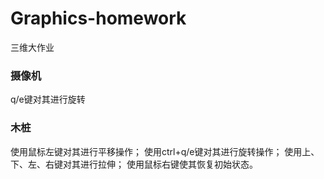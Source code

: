 # Graphics-homework
三维大作业
### 摄像机
q/e键对其进行旋转
### 木桩
使用鼠标左键对其进行平移操作；
使用ctrl+q/e键对其进行旋转操作；
使用上、下、左、右键对其进行拉伸；
使用鼠标右键使其恢复初始状态。

